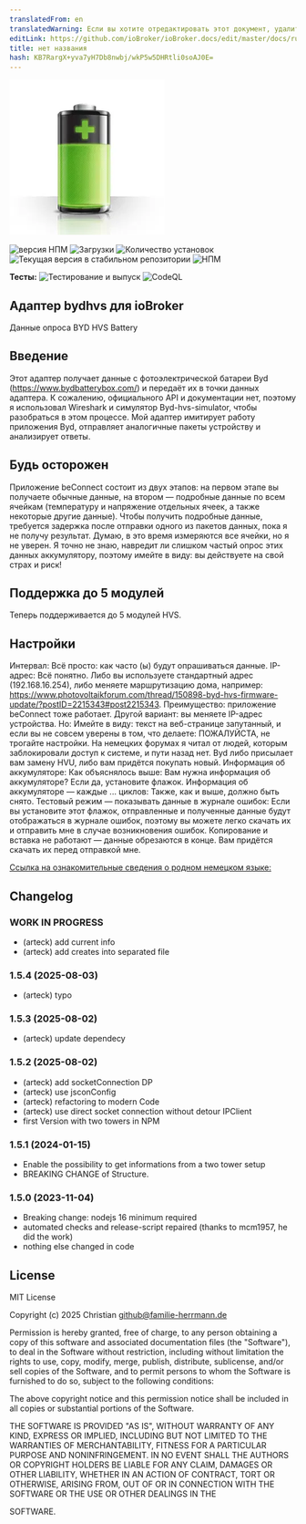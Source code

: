 ```yaml
---
translatedFrom: en
translatedWarning: Если вы хотите отредактировать этот документ, удалите поле «translationFrom», в противном случае этот документ будет снова автоматически переведен
editLink: https://github.com/ioBroker/ioBroker.docs/edit/master/docs/ru/adapterref/iobroker.bydhvs/README.md
title: нет названия
hash: KB7RargX+yva7yH7Db8nwbj/wkP5w5DHRtli0soAJ0E=
---
```

![Логотип](../../../en/adapterref/iobroker.bydhvs/admin/bydhvs.png)

![версия НПМ](https://img.shields.io/npm/v/iobroker.bydhvs.svg)
![Загрузки](https://img.shields.io/npm/dm/iobroker.bydhvs.svg)
![Количество установок](https://iobroker.live/badges/bydhvs-installed.svg)
![Текущая версия в стабильном репозитории](https://iobroker.live/badges/bydhvs-stable.svg)
![НПМ](https://nodei.co/npm/iobroker.bydhvs.png?downloads=true)

**Тесты:** ![Тестирование и выпуск](https://github.com/christianh17/ioBroker.bydhvs/workflows/Test%20and%20Release/badge.svg) ![CodeQL](https://github.com/christianh17/ioBroker.bydhvs/actions/workflows/codeql.yml/badge.svg?branch=main)

## Адаптер bydhvs для ioBroker
Данные опроса BYD HVS Battery

## Введение
Этот адаптер получает данные с фотоэлектрической батареи Byd (https://www.bydbatterybox.com/) и передаёт их в точки данных адаптера. К сожалению, официального API и документации нет, поэтому я использовал Wireshark и симулятор Byd-hvs-simulator, чтобы разобраться в этом процессе. Мой адаптер имитирует работу приложения Byd, отправляет аналогичные пакеты устройству и анализирует ответы.

## Будь осторожен
Приложение beConnect состоит из двух этапов: на первом этапе вы получаете обычные данные, на втором — подробные данные по всем ячейкам (температуру и напряжение отдельных ячеек, а также некоторые другие данные). Чтобы получить подробные данные, требуется задержка после отправки одного из пакетов данных, пока я не получу результат. Думаю, в это время измеряются все ячейки, но я не уверен. Я точно не знаю, навредит ли слишком частый опрос этих данных аккумулятору, поэтому имейте в виду: вы действуете на свой страх и риск!

## Поддержка до 5 модулей
Теперь поддерживается до 5 модулей HVS.

## Настройки
Интервал: Всё просто: как часто (ы) будут опрашиваться данные. IP-адрес: Всё понятно. Либо вы используете стандартный адрес (192.168.16.254), либо меняете маршрутизацию дома, например: https://www.photovoltaikforum.com/thread/150898-byd-hvs-firmware-update/?postID=2215343#post2215343. Преимущество: приложение beConnect тоже работает. Другой вариант: вы меняете IP-адрес устройства. Но: Имейте в виду: текст на веб-странице запутанный, и если вы не совсем уверены в том, что делаете: ПОЖАЛУЙСТА, не трогайте настройки. На немецких форумах я читал от людей, которым заблокировали доступ к системе, и пути назад нет. Byd либо присылает вам замену HVU, либо вам придётся покупать новый. Информация об аккумуляторе: Как объяснялось выше: Вам нужна информация об аккумуляторе? Если да, установите флажок.
Информация об аккумуляторе — каждые ... циклов: Также, как и выше, должно быть снято. Тестовый режим — показывать данные в журнале ошибок: Если вы установите этот флажок, отправленные и полученные данные будут отображаться в журнале ошибок, поэтому вы можете легко скачать их и отправить мне в случае возникновения ошибок.
Копирование и вставка не работают — данные обрезаются в конце. Вам придётся скачать их перед отправкой мне.

[Ссылка на ознакомительные сведения о родном немецком языке:](README-German.md)

## Changelog
<!--
	Placeholder for the next version (at the beginning of the line):
	### __WORK IN PROGRESS__
-->
### __WORK IN PROGRESS__
* (arteck) add current info
* (arteck) add creates into separated file 

### 1.5.4 (2025-08-03)
* (arteck) typo

### 1.5.3 (2025-08-02)
* (arteck) update dependecy

### 1.5.2 (2025-08-02)
* (arteck) add socketConnection DP
* (arteck) use jsconConfig
* (arteck) refactoring to modern Code
* (arteck) use direct socket connection without detour IPClient
* first Version with two towers in NPM

### 1.5.1 (2024-01-15)
* Enable the possibility to get informations from a two tower setup
* BREAKING CHANGE of Structure.

### 1.5.0 (2023-11-04)
* Breaking change: nodejs 16 minimum required
* automated checks and release-script repaired (thanks to mcm1957, he did the work)
* nothing else changed in code

###

## License
MIT License

Copyright (c) 2025 Christian <github@familie-herrmann.de>

Permission is hereby granted, free of charge, to any person obtaining a copy
of this software and associated documentation files (the "Software"), to deal
in the Software without restriction, including without limitation the rights
to use, copy, modify, merge, publish, distribute, sublicense, and/or sell
copies of the Software, and to permit persons to whom the Software is
furnished to do so, subject to the following conditions:

The above copyright notice and this permission notice shall be included in all
copies or substantial portions of the Software.

THE SOFTWARE IS PROVIDED "AS IS", WITHOUT WARRANTY OF ANY KIND, EXPRESS OR
IMPLIED, INCLUDING BUT NOT LIMITED TO THE WARRANTIES OF MERCHANTABILITY,
FITNESS FOR A PARTICULAR PURPOSE AND NONINFRINGEMENT. IN NO EVENT SHALL THE
AUTHORS OR COPYRIGHT HOLDERS BE LIABLE FOR ANY CLAIM, DAMAGES OR OTHER
LIABILITY, WHETHER IN AN ACTION OF CONTRACT, TORT OR OTHERWISE, ARISING FROM,
OUT OF OR IN CONNECTION WITH THE SOFTWARE OR THE USE OR OTHER DEALINGS IN THE

SOFTWARE.